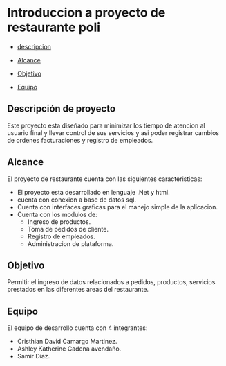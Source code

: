 # Introduccion a proyecto de restaurante poli
 
- [descripcion](##descripcion)

- [Alcance](##alcance)

- [Objetivo](##objetivo)

- [Equipo](##Equipo)
## Descripción de proyecto 

Este proyecto esta diseñado para minimizar los tiempo de atencion al usuario final y llevar control de sus servicios  y asi poder registrar cambios de ordenes facturaciones y registro de empleados.  

## Alcance

El proyecto de restaurante cuenta con las siguientes caracteristicas:

- El proyecto esta desarrollado  en lenguaje .Net y html.
- cuenta con conexion a base de datos sql.
- Cuenta con interfaces graficas para el manejo simple de la aplicacion.
- Cuenta con los modulos de:
  - Ingreso de productos.
  - Toma de pedidos de cliente.
  - Registro de empleados.
  - Administracion de plataforma.

## Objetivo

Permitir el ingreso de datos relacionados a pedidos, productos, servicios prestados en las diferentes areas del restaurante.

## Equipo

El equipo de desarrollo cuenta con 4 integrantes:

- Cristhian David Camargo Martinez.
- Ashley Katherine Cadena avendaño.
- Samir Diaz.
